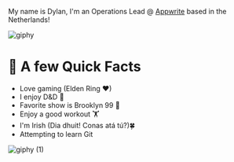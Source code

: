 My name is Dylan, I'm an Operations Lead @ [Appwrite](https://appwrite.io) based in the Netherlands!

![giphy](https://user-images.githubusercontent.com/105213810/167661883-0e41ba87-2796-4346-81d7-c1a626e72082.gif)

# 👾 A few Quick Facts
* Love gaming (Elden Ring ❤)
* I enjoy D&D 🐉
* Favorite show is Brooklyn 99 🚨
* Enjoy a good workout 🏋
* I'm Irish (Dia dhuit! Conas atá tú?)🍀
* Attempting to learn Git 

![giphy (1)](https://user-images.githubusercontent.com/105213810/167856506-635ddfef-ced8-42a6-8091-30138a689b00.gif)


<!---
DylanG-64/DylanG-64 is a ✨ special ✨ repository because its `README.md` (this file) appears on your GitHub profile.
You can click the Preview link to take a look at your changes.
--->
